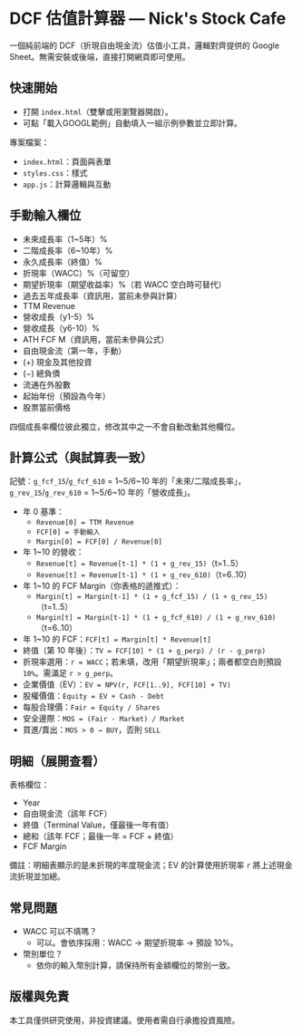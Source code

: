 # DCF 估值計算器 — Nick's Stock Cafe

一個純前端的 DCF（折現自由現金流）估值小工具，邏輯對齊提供的 Google Sheet。無需安裝或後端，直接打開網頁即可使用。

## 快速開始

- 打開 `index.html`（雙擊或用瀏覽器開啟）。
- 可點「載入GOOGL範例」自動填入一組示例參數並立即計算。

專案檔案：
- `index.html`：頁面與表單
- `styles.css`：樣式
- `app.js`：計算邏輯與互動

## 手動輸入欄位

- 未來成長率（1~5年）%
- 二階成長率（6~10年）%
- 永久成長率（終值）%
- 折現率（WACC）%（可留空）
- 期望折現率（期望收益率）%（若 WACC 空白時可替代）
- 過去五年成長率（資訊用，當前未參與計算）
- TTM Revenue
- 營收成長（y1-5）%
- 營收成長（y6-10）%
- ATH FCF M（資訊用，當前未參與公式）
- 自由現金流（第一年，手動）
- (+) 現金及其他投資
- (−) 總負債
- 流通在外股數
- 起始年份（預設為今年）
- 股票當前價格

四個成長率欄位彼此獨立，修改其中之一不會自動改動其他欄位。

## 計算公式（與試算表一致）

記號：`g_fcf_15`/`g_fcf_610` = 1~5/6~10 年的「未來/二階成長率」，`g_rev_15`/`g_rev_610` = 1~5/6~10 年的「營收成長」。

- 年 0 基準：
  - `Revenue[0] = TTM Revenue`
  - `FCF[0] = 手動輸入`
  - `Margin[0] = FCF[0] / Revenue[0]`
- 年 1~10 的營收：
  - `Revenue[t] = Revenue[t-1] * (1 + g_rev_15)`（t=1..5）
  - `Revenue[t] = Revenue[t-1] * (1 + g_rev_610)`（t=6..10）
- 年 1~10 的 FCF Margin（你表格的遞推式）：
  - `Margin[t] = Margin[t-1] * (1 + g_fcf_15) / (1 + g_rev_15)`（t=1..5）
  - `Margin[t] = Margin[t-1] * (1 + g_fcf_610) / (1 + g_rev_610)`（t=6..10）
- 年 1~10 的 FCF：`FCF[t] = Margin[t] * Revenue[t]`
- 終值（第 10 年後）：`TV = FCF[10] * (1 + g_perp) / (r - g_perp)`
- 折現率選用：`r = WACC`；若未填，改用「期望折現率」；兩者都空白則預設 `10%`。需滿足 `r > g_perp`。
- 企業價值（EV）：`EV = NPV(r, FCF[1..9], FCF[10] + TV)`
- 股權價值：`Equity = EV + Cash - Debt`
- 每股合理價：`Fair = Equity / Shares`
- 安全邊際：`MOS = (Fair - Market) / Market`
- 買進/賣出：`MOS > 0 → BUY`，否則 `SELL`

## 明細（展開查看）

表格欄位：
- Year
- 自由現金流（該年 FCF）
- 終值（Terminal Value，僅最後一年有值）
- 總和（該年 FCF；最後一年 = FCF + 終值）
- FCF Margin

備註：明細表顯示的是未折現的年度現金流；EV 的計算使用折現率 `r` 將上述現金流折現並加總。

## 常見問題

- WACC 可以不填嗎？
  - 可以。會依序採用：WACC → 期望折現率 → 預設 10%。
- 幣別單位？
  - 依你的輸入幣別計算，請保持所有金額欄位的幣別一致。

## 版權與免責

本工具僅供研究使用，非投資建議。使用者需自行承擔投資風險。
